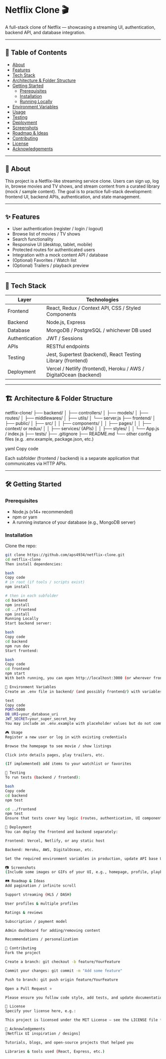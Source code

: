 # Netflix Clone 🎬

A full-stack clone of Netflix — showcasing a streaming UI, authentication, backend API, and database integration.

---

## 🚀 Table of Contents

- [About](#about)  
- [Features](#features)  
- [Tech Stack](#tech-stack)  
- [Architecture & Folder Structure](#architecture--folder-structure)  
- [Getting Started](#getting-started)  
  - [Prerequisites](#prerequisites)  
  - [Installation](#installation)  
  - [Running Locally](#running-locally)  
- [Environment Variables](#environment-variables)  
- [Usage](#usage)  
- [Testing](#testing)  
- [Deployment](#deployment)  
- [Screenshots](#screenshots)  
- [Roadmap & Ideas](#roadmap--ideas)  
- [Contributing](#contributing)  
- [License](#license)  
- [Acknowledgements](#acknowledgements)

---

## 📖 About

This project is a Netflix-like streaming service clone. Users can sign up, log in, browse movies and TV shows, and stream content from a curated library (mock / sample content). The goal is to practice full-stack development: frontend UI, backend APIs, authentication, and state management.

---

## ✨ Features

- User authentication (register / login / logout)  
- Browse list of movies / TV shows  
- Search functionality  
- Responsive UI (desktop, tablet, mobile)  
- Protected routes for authenticated users  
- Integration with a mock content API / database  
- (Optional) Favorites / Watch list  
- (Optional) Trailers / playback preview  

---

## 🧰 Tech Stack

| Layer | Technologies |
|-------|--------------|
| Frontend | React, Redux / Context API, CSS / Styled Components |
| Backend | Node.js, Express |
| Database | MongoDB / PostgreSQL / whichever DB used |
| Authentication | JWT / Sessions |
| APIs | RESTful endpoints |
| Testing | Jest, Supertest (backend), React Testing Library (frontend) |
| Deployment | Vercel / Netlify (frontend), Heroku / AWS / DigitalOcean (backend) |

---

## 🏗 Architecture & Folder Structure

netflix-clone/
├── backend/
│ ├── controllers/
│ ├── models/
│ ├── routes/
│ ├── middlewares/
│ ├── utils/
│ └── server.js
├── frontend/
│ ├── public/
│ ├── src/
│ │ ├── components/
│ │ ├── pages/
│ │ ├── context/ or redux/
│ │ ├── services/ (APIs)
│ │ ├── styles/
│ │ └── App.js / index.js
├── tests/
├── .gitignore
├── README.md
└── other config files (e.g. .env.example, package.json, etc.)

yaml
Copy code

Each subfolder (frontend / backend) is a separate application that communicates via HTTP APIs.

---

## 🛠 Getting Started

### Prerequisites

- Node.js (v14+ recommended)  
- npm or yarn  
- A running instance of your database (e.g., MongoDB server)  

### Installation

Clone the repo:

```bash
git clone https://github.com/aps4934/netflix-clone.git
cd netflix-clone
Then install dependencies:

bash
Copy code
# in root (if tools / scripts exist)
npm install

# then in each subfolder
cd backend
npm install
cd ../frontend
npm install
Running Locally
Start backend server:

bash
Copy code
cd backend
npm run dev
Start frontend:

bash
Copy code
cd frontend
npm start
With both running, you can open http://localhost:3000 (or wherever frontend is served) in your browser.

🔐 Environment Variables
Create an .env file in backend/ (and possibly frontend/) with variables such as:

text
Copy code
PORT=5000
DB_URI=your_database_uri
JWT_SECRET=your_super_secret_key
You may include an .env.example with placeholder values but do not commit actual secrets.

🎮 Usage
Register a new user or log in with existing credentials

Browse the homepage to see movie / show listings

Click into details pages, play trailers, etc.

(If implemented) add items to your watchlist or favorites

🧪 Testing
To run tests (backend / frontend):

bash
Copy code
cd backend
npm test

cd ../frontend
npm test
Ensure that tests cover key logic (routes, authentication, UI components, etc.)

🚀 Deployment
You can deploy the frontend and backend separately:

Frontend: Vercel, Netlify, or any static host

Backend: Heroku, AWS, DigitalOcean, etc.

Set the required environment variables in production, update API base URLs, and ensure CORS / security settings are correct.

📷 Screenshots
(Include some images or GIFs of your UI, e.g., homepage, profile, playback, etc.)

🛤 Roadmap & Ideas
Add pagination / infinite scroll

Support streaming (HLS / DASH)

User profiles & multiple profiles

Ratings & reviews

Subscription / payment model

Admin dashboard for adding/removing content

Recommendations / personalization

🤝 Contributing
Fork the project

Create a branch: git checkout -b feature/YourFeature

Commit your changes: git commit -m "Add some feature"

Push to branch: git push origin feature/YourFeature

Open a Pull Request ⭐

Please ensure you follow code style, add tests, and update documentation.

📄 License
Specify your license here, e.g.:

This project is licensed under the MIT License — see the LICENSE file for details.

🙏 Acknowledgements
[Netflix UI inspiration / designs]

Tutorials, blogs, and open-source projects that helped you

Libraries & tools used (React, Express, etc.)
